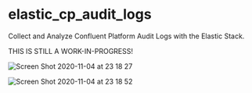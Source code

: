 # elastic_cp_audit_logs

Collect and Analyze Confluent Platform Audit Logs with the Elastic Stack.

THIS IS STILL A WORK-IN-PROGRESS!

![Screen Shot 2020-11-04 at 23 18 27](https://user-images.githubusercontent.com/10326954/98175025-20710d00-1ef6-11eb-9774-d34b012f94a6.png)

![Screen Shot 2020-11-04 at 23 18 52](https://user-images.githubusercontent.com/10326954/98175178-5b734080-1ef6-11eb-8c93-3055ef0f802f.png)

